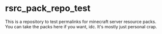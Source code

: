 # rsrc_pack_repo_test

This is a repository to test permalinks for minecraft server resource packs. You can take the packs here if you want, idc. It's mostly just personal crap.
